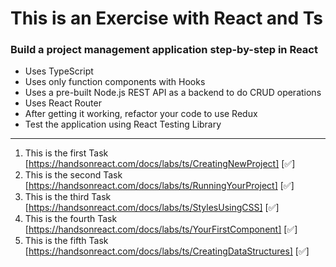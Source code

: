 # This is an Exercise with React and Ts
### Build a project management application step-by-step in React 
* Uses TypeScript
* Uses only function components with Hooks
* Uses a pre-built Node.js REST API as a backend to do CRUD operations
* Uses React Router
* After getting it working, refactor your code to use Redux
* Test the application using React Testing Library

---------------------------------------
1. This is the first Task [https://handsonreact.com/docs/labs/ts/CreatingNewProject] [✅]
2. This is the second Task [https://handsonreact.com/docs/labs/ts/RunningYourProject] [✅]
3. This is the third Task [https://handsonreact.com/docs/labs/ts/StylesUsingCSS] [✅]
4. This is the  fourth Task [https://handsonreact.com/docs/labs/ts/YourFirstComponent] [✅]
5. This is the fifth Task [https://handsonreact.com/docs/labs/ts/CreatingDataStructures] [✅]